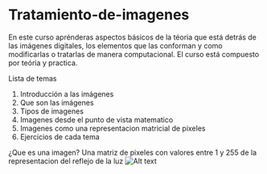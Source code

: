 # Tratamiento-de-imagenes
En este curso aprénderas aspectos básicos de la téoria que está detrás de las imágenes digitales, los elementos que las conforman y como modificarlas o tratarlas de manera computacional. El curso está compuesto por teória y practica.

Lista de temas
1. Introducción a las imágenes
2. Que son las imágenes
3. Tipos de imagenes
4. Imagenes desde el punto de vista matematico
5. Imagenes como una representacion matricial de pixeles
6. Ejercicios de cada tema

¿Que es una imagen?
Una matriz de pixeles con valores entre 1 y 255 de la representacion del reflejo de la luz
![Alt text](22877255389/Representacion-matricial-de-una-imagen-en-escala-de-grises-y-de-una-imagen-a-color.png "Representacion Matricial")
